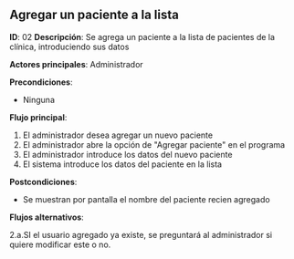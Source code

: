 ## Agregar un paciente a la lista

**ID**: 02
**Descripción**: Se agrega un paciente a la lista de pacientes de la clínica, introduciendo sus datos

**Actores principales**: Administrador

**Precondiciones**:
* Ninguna

**Flujo principal**:
1. El administrador desea agregar un nuevo paciente
1. El administrador abre la opción de "Agregar paciente" en el programa
1. El administrador introduce los datos del nuevo paciente
1. El sistema introduce los datos del paciente en la lista

**Postcondiciones**:

* Se muestran por pantalla el nombre del paciente recien agregado

**Flujos alternativos**:

2.a.SI el usuario agregado ya existe, se preguntará al administrador si quiere modificar este o no.

